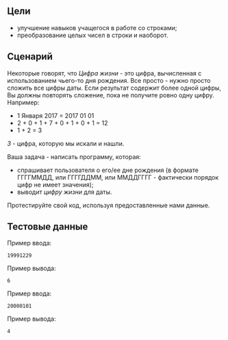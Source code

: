 ## Цели


*   улучшение навыков учащегося в работе со строками;
*   преобразование целых чисел в строки и наоборот.

## Сценарий


Некоторые говорят, что _Цифра жизни_ - это цифра, вычисленная с использованием чьего-то дня рождения. Все просто - нужно просто сложить все цифры даты. Если результат содержит более одной цифры, Вы должны повторять сложение, пока не получите ровно одну цифру. Например:

*   1 Января 2017 = 2017 01 01
*   2 + 0 + 1 + 7 + 0 + 1 + 0 + 1 = 12
*   1 + 2 = 3

_3_ - цифра, которую мы искали и нашли.

Ваша задача - написать программу, которая:

*   спрашивает пользователя о его/ее дне рождения (в формате ГГГГММДД, или ГГГГДДММ, или ММДДГГГГ - фактически порядок цифр не имеет значения);
*   выводит _цифру жизни_ для даты.

Протестируйте свой код, используя предоставленные нами данные.

## Тестовые данные


Пример ввода:

```
19991229
```  

Пример вывода:

```
6
```


Пример ввода:

```
20000101
```  

Пример вывода:

```
4
```  
  
